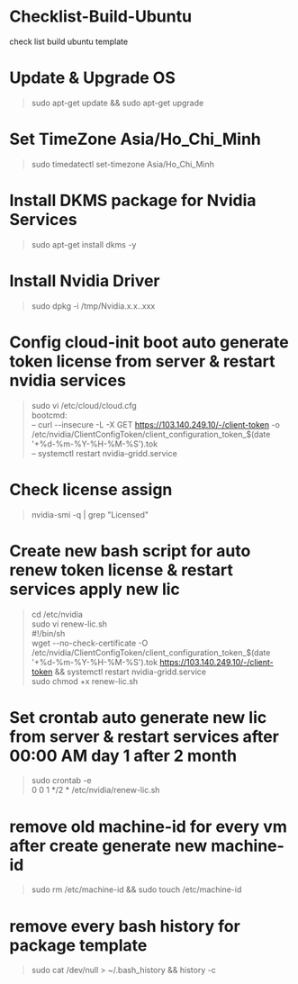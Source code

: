 # Checklist-Build-Ubuntu
check list build ubuntu template
# Update & Upgrade OS
> sudo apt-get update && sudo apt-get upgrade
# Set TimeZone Asia/Ho_Chi_Minh
> sudo timedatectl set-timezone Asia/Ho_Chi_Minh
# Install DKMS package for Nvidia Services
> sudo apt-get install dkms -y
# Install Nvidia Driver
> sudo dpkg -i /tmp/Nvidia.x.x..xxx
# Config cloud-init boot auto generate token license from server & restart nvidia services
> sudo vi /etc/cloud/cloud.cfg \
bootcmd: \
 – curl --insecure -L -X GET https://103.140.249.10/-/client-token -o /etc/nvidia/ClientConfigToken/client_configuration_token_$(date '+%d-%m-%Y-%H-%M-%S').tok \
 – systemctl restart nvidia-gridd.service
# Check license assign
> nvidia-smi -q | grep "Licensed"
# Create new bash script for auto renew token license & restart services apply new lic
> cd /etc/nvidia \
> sudo vi renew-lic.sh \
#!/bin/sh \
wget --no-check-certificate -O /etc/nvidia/ClientConfigToken/client_configuration_token_$(date '+%d-%m-%Y-%H-%M-%S').tok https://103.140.249.10/-/client-token && systemctl restart nvidia-gridd.service \
sudo chmod +x renew-lic.sh
# Set crontab auto generate new lic from server & restart services after 00:00 AM day 1 after 2 month
> sudo crontab -e \
0 0 1 */2 * /etc/nvidia/renew-lic.sh 
# remove old machine-id for every vm after create generate new machine-id 
> sudo rm /etc/machine-id && sudo touch /etc/machine-id
# remove every bash history for package template
> sudo cat /dev/null > ~/.bash_history && history -c
